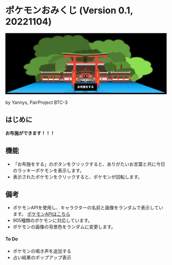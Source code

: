 # ポケモンおみくじ (Version 0.1, 20221104)

![sample](./images/markdown.jpg)

by Yannys, PairProject BTC-3

## はじめに

**お布施ができます！！！**

## 機能
* 「お布施をする」のボタンをクリックすると、ありがたいお言葉と共に今日のラッキーポケモンを表示します。
* 表示されたポケモンをクリックすると、ポケモンが回転します。

## 備考
* ポケモンAPIを使用し、キャラクターの名前と画像をランダムで表示しています。 [ポケモンAPIはこちら]("https://pokeapi.co/")
* 905種類のポケモンに対応しています。
* ポケモンの画像の背景色をランダムに変更します。
 

#### To Do
* ポケモンの鳴き声を追加する
* 占い結果のポップアップ表示